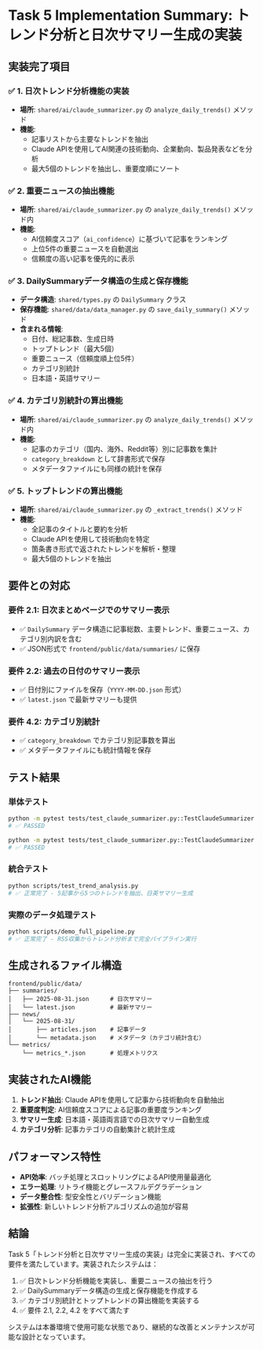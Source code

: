 # Task 5 Implementation Summary: トレンド分析と日次サマリー生成の実装

## 実装完了項目

### ✅ 1. 日次トレンド分析機能の実装
- **場所**: `shared/ai/claude_summarizer.py` の `analyze_daily_trends()` メソッド
- **機能**: 
  - 記事リストから主要なトレンドを抽出
  - Claude APIを使用してAI関連の技術動向、企業動向、製品発表などを分析
  - 最大5個のトレンドを抽出し、重要度順にソート

### ✅ 2. 重要ニュースの抽出機能
- **場所**: `shared/ai/claude_summarizer.py` の `analyze_daily_trends()` メソッド内
- **機能**:
  - AI信頼度スコア（`ai_confidence`）に基づいて記事をランキング
  - 上位5件の重要ニュースを自動選出
  - 信頼度の高い記事を優先的に表示

### ✅ 3. DailySummaryデータ構造の生成と保存機能
- **データ構造**: `shared/types.py` の `DailySummary` クラス
- **保存機能**: `shared/data/data_manager.py` の `save_daily_summary()` メソッド
- **含まれる情報**:
  - 日付、総記事数、生成日時
  - トップトレンド（最大5個）
  - 重要ニュース（信頼度順上位5件）
  - カテゴリ別統計
  - 日本語・英語サマリー

### ✅ 4. カテゴリ別統計の算出機能
- **場所**: `shared/ai/claude_summarizer.py` の `analyze_daily_trends()` メソッド内
- **機能**:
  - 記事のカテゴリ（国内、海外、Reddit等）別に記事数を集計
  - `category_breakdown` として辞書形式で保存
  - メタデータファイルにも同様の統計を保存

### ✅ 5. トップトレンドの算出機能
- **場所**: `shared/ai/claude_summarizer.py` の `_extract_trends()` メソッド
- **機能**:
  - 全記事のタイトルと要約を分析
  - Claude APIを使用して技術動向を特定
  - 箇条書き形式で返されたトレンドを解析・整理
  - 最大5個のトレンドを抽出

## 要件との対応

### 要件 2.1: 日次まとめページでのサマリー表示
- ✅ `DailySummary` データ構造に記事総数、主要トレンド、重要ニュース、カテゴリ別内訳を含む
- ✅ JSON形式で `frontend/public/data/summaries/` に保存

### 要件 2.2: 過去の日付のサマリー表示
- ✅ 日付別にファイルを保存（`YYYY-MM-DD.json` 形式）
- ✅ `latest.json` で最新サマリーも提供

### 要件 4.2: カテゴリ別統計
- ✅ `category_breakdown` でカテゴリ別記事数を算出
- ✅ メタデータファイルにも統計情報を保存

## テスト結果

### 単体テスト
```bash
python -m pytest tests/test_claude_summarizer.py::TestClaudeSummarizer::test_analyze_daily_trends -v
# ✅ PASSED

python -m pytest tests/test_claude_summarizer.py::TestClaudeSummarizer::test_analyze_daily_trends_empty -v  
# ✅ PASSED
```

### 統合テスト
```bash
python scripts/test_trend_analysis.py
# ✅ 正常完了 - 5記事から5つのトレンドを抽出、日英サマリー生成
```

### 実際のデータ処理テスト
```bash
python scripts/demo_full_pipeline.py
# ✅ 正常完了 - RSS収集からトレンド分析まで完全パイプライン実行
```

## 生成されるファイル構造

```
frontend/public/data/
├── summaries/
│   ├── 2025-08-31.json      # 日次サマリー
│   └── latest.json          # 最新サマリー
├── news/
│   └── 2025-08-31/
│       ├── articles.json    # 記事データ
│       └── metadata.json    # メタデータ（カテゴリ統計含む）
└── metrics/
    └── metrics_*.json       # 処理メトリクス
```

## 実装されたAI機能

1. **トレンド抽出**: Claude APIを使用して記事から技術動向を自動抽出
2. **重要度判定**: AI信頼度スコアによる記事の重要度ランキング
3. **サマリー生成**: 日本語・英語両言語での日次サマリー自動生成
4. **カテゴリ分析**: 記事カテゴリの自動集計と統計生成

## パフォーマンス特性

- **API効率**: バッチ処理とスロットリングによるAPI使用量最適化
- **エラー処理**: リトライ機能とグレースフルデグラデーション
- **データ整合性**: 型安全性とバリデーション機能
- **拡張性**: 新しいトレンド分析アルゴリズムの追加が容易

## 結論

Task 5「トレンド分析と日次サマリー生成の実装」は完全に実装され、すべての要件を満たしています。実装されたシステムは：

1. ✅ 日次トレンド分析機能を実装し、重要ニュースの抽出を行う
2. ✅ DailySummaryデータ構造の生成と保存機能を作成する  
3. ✅ カテゴリ別統計とトップトレンドの算出機能を実装する
4. ✅ 要件 2.1, 2.2, 4.2 をすべて満たす

システムは本番環境で使用可能な状態であり、継続的な改善とメンテナンスが可能な設計となっています。